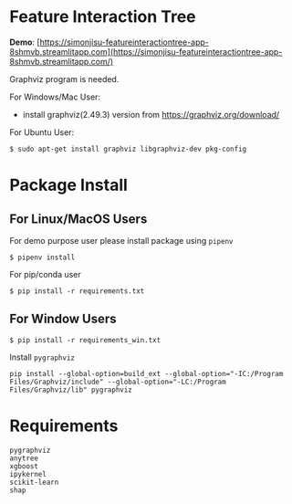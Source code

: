 # Feature Interaction Tree

**Demo**: [https://simonjisu-featureinteractiontree-app-8shmvb.streamlitapp.com](https://simonjisu-featureinteractiontree-app-8shmvb.streamlitapp.com/) 

Graphviz program is needed.

For Windows/Mac User:

- install graphviz(2.49.3) version from https://graphviz.org/download/

For Ubuntu User:

```
$ sudo apt-get install graphviz libgraphviz-dev pkg-config
```

# Package Install

## For Linux/MacOS Users

For demo purpose user please install package using `pipenv`

```
$ pipenv install
```

For pip/conda user

```
$ pip install -r requirements.txt
```

## For Window Users

```
$ pip install -r requirements_win.txt
```

Install `pygraphviz` 

```
pip install --global-option=build_ext --global-option="-IC:/Program Files/Graphviz/include" --global-option="-LC:/Program Files/Graphviz/lib" pygraphviz
```

# Requirements

```
pygraphviz
anytree
xgboost
ipykernel
scikit-learn
shap
```
